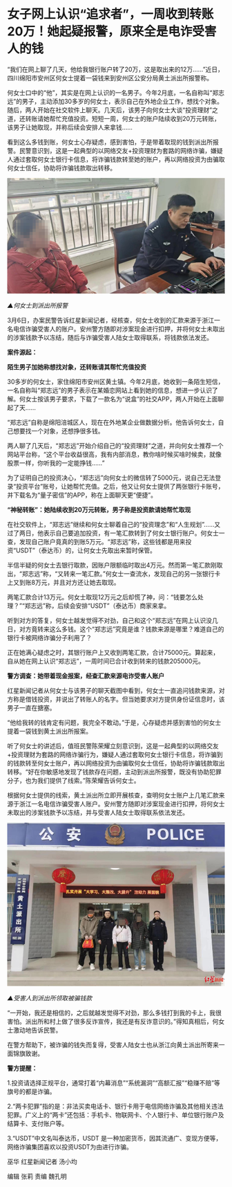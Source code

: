 # 女子网上认识“追求者”，一周收到转账20万！她起疑报警，原来全是电诈受害人的钱

“我们在网上聊了几天，他给我银行账户转了20万，这是取出来的12万……”近日，四川绵阳市安州区何女士提着一袋钱来到安州区公安分局黄土派出所报警称。

何女士口中的“他”，其实是在网上认识的一名男子。今年2月底，一名自称叫“郑志远”的男子，主动添加30多岁的何女士，表示自己在外地企业工作，想找个对象。随后，两人开始在社交软件上聊天。几天后，该男子向何女士大谈“投资理财”之道，还转账请她帮忙充值投资。短短一周，何女士的账户陆续收到20万元转账，该男子让她取现，并称后续会安排人来拿钱……

看到这么多钱到账，何女士心存疑虑，感到害怕，于是带着取现的钱到派出所报警。民警意识到，这是一起典型的以网络交友+投资理财为套路的网络诈骗，嫌疑人通过套取何女士银行卡信息，将诈骗钱款转至她的账户，再以网络投资为由骗取何女士信任，协助将诈骗钱款取出转移。

![81451b38e0396f990d58a6cfd387e484.jpg](https://raw.githubusercontent.com/qqhsx/qqnews_image/main/2024/03/07/女子网上认识“追求者”，一周收到转账20万！她起疑报警，原来全是电诈受害人的钱/81451b38e0396f990d58a6cfd387e484.jpg)

_▲何女士到派出所报警_

3月6日，办案民警告诉红星新闻记者，经核查，何女士收到的汇款来源于浙江一名电信诈骗受害人的账户。安州警方随即对涉案现金进行扣押，并将何女士未取出的涉案钱款予以冻结，随后与诈骗受害人陆女士取得联系，将钱款依法发还。

**案件源起：**

**陌生男子加她称想找对象，还转账请其帮忙充值投资**

30多岁的何女士，家住绵阳市安州区黄土镇。今年2月底，她收到一条陌生短信，一名自称叫“郑志远”的男子表示在某婚恋网站上看到她的信息，想进一步认识了解。何女士按该男子要求，下载了一款名为“说盒”的社交APP，两人开始在上面聊起了天……

“郑志远”自称是绵阳涪城区人，现在在外地某企业做数据分析。他告诉何女士，自己想要找一个对象，还想挣很多钱。

两人聊了几天后，“郑志远”开始介绍自己的“投资理财”之道，并向何女士推荐一个网站平台称，“这个平台收益很高，我有内部消息，教你啥时候买啥时候卖，就像股票一样，你听我的一定能挣钱……”

为了证明自己的投资决心，“郑志远”向何女士的微信转了5000元，说自己无法登录“投资平台”账号，让她帮忙充值。之后，他又让何女士提供了两张银行卡账号，并下载名为“量子密信”的APP，称在上面聊天更“便捷”。

**“神秘转账”：她陆续收到20万元转账，男子称是投资款请她帮忙取现**

在社交软件上，“郑志远”继续和何女士聊着自己的“投资理念”和“人生规划”……又过了两日，他表示自己要追加投资，有一笔汇款转到了何女士银行账户。何女士一查，发现自己账户竟真的到账5万元。“郑志远”称，这些钱都是用来投资“USDT”（泰达币）的，让何女士先取出来暂时保管。

半信半疑的何女士去银行取款，因账户限额临时取出4万元。然而第一笔汇款刚取出，“郑志远”称，“又转来一笔汇款。”何女士一查流水，发现自己的另一张银行卡上又到账8万元，并且对方还让她去取现。

两笔汇款合计13万元。何女士取现12万元之后却慌了神，问：“钱要怎么处理？”“郑志远”称，后续会安排“USDT”（泰达币）商家来拿。

听到对方的答复，何女士越发觉得不对劲，自己和这个“郑志远”在网上认识没几日，对方竟转来这么多钱。这个“郑志远”究竟是谁？钱款来源是哪里？难道自己的银行卡被网络诈骗分子利用了？

正在她满心疑虑之时，其银行账户上又收到两笔汇款，合计75000元。算起来，自从她在网上认识“郑志远”，一周时间已合计收到转来的钱款205000元。

**警方调查：她带着现金报案，经查汇款来源电诈受害人账户**

红星新闻记者从何女士与该男子的聊天截图中看到，何女士一直追问钱款来源，对方称是借钱投资，并说出了转账人的名字。但当她要求对方提供身份证信息时，该男子一直在搪塞。

“他给我转的钱肯定有问题，我完全不敢动。”于是，心存疑虑并感到害怕的何女士提着一袋钱到黄土派出所报案。

听了何女士的讲述后，值班民警陈荣耀立刻意识到，这是一起典型的以网络交友+投资理财为套路的网络诈骗行为，嫌疑人通过套取何女士银行卡信息，将诈骗到的钱款转至何女士账户，再以网络投资为由骗取何女士信任，协助将诈骗钱款取出转移。“好在你敏感地发现了钱款存在问题，主动到派出所报警，既没有协助犯罪分子，也为我们提供了线索。”陈荣耀告诉何女士。

根据何女士提供的线索，黄土派出所立即开展核查，查明何女士账户上几笔汇款来源于浙江一名电信诈骗受害人账户。安州警方随即对涉案现金进行扣押，将何女士未取出的涉案钱款予以冻结，并与受害人陆女士取得联系依法发还。

![d916b6de80a42f7b0480adf1d6cf6aac.jpg](https://raw.githubusercontent.com/qqhsx/qqnews_image/main/2024/03/07/女子网上认识“追求者”，一周收到转账20万！她起疑报警，原来全是电诈受害人的钱/d916b6de80a42f7b0480adf1d6cf6aac.jpg)

_▲受害人到派出所领取被骗钱款_

“一开始，我还是相信的，之后就越发觉得不对劲，那么多钱打到我的卡上，我很害怕。派出所和村上做了很多反诈宣传，我还是有反诈意识的。”得知真相后，何女士激动地告诉民警。

在警方帮助下，被诈骗的钱失而复得，受害人陆女士也从浙江向黄土派出所寄来一面锦旗致谢。

**警方提醒：**

1.投资请选择正规平台，通常打着“内幕消息”“系统漏洞”“高额汇报”“稳赚不赔”等旗号的都是诈骗。

2.“两卡犯罪”指的是：非法买卖电话卡、银行卡用于电信网络诈骗及其他相关违法犯罪。广义上的“两卡”还包括：手机卡、物联网卡、个人银行卡、单位银行账户及结算卡、支付账户等。

3.“USDT”中文名叫泰达币，USDT 是一种加密货币，因其流通广、变现方便等，网络诈骗集团喜欢以投资USDT为由进行诈骗。

巫华 红星新闻记者 汤小均

编辑 张莉 责编 魏孔明

